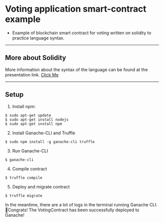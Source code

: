 # Voting application smart-contract example
- Example of blockchain smart contract for voting written on solidity to practice language syntax.

---
## More about Solidity

More information about the syntax of the language can be found at the presentation link. 
[Click Me](https://docs.google.com/presentation/d/1X8kHhVcB-7D6O9ZisTvY2BNwvAWyh-4h73Wp0SzNeXc/edit#slide=id.p)

---

## Setup
1. Install npm: 
```
$ sudo apt-get update
$ sudo apt-get install nodejs
$ sudo apt-get install npm
```
2. Install Ganache-CLI and Truffle
```
$ sudo npm install -g ganache-cli truffle
```
3. Run Ganache-CLI
```
$ ganache-cli
```
4. Compile contract
```
$ truffle compile
```
5. Deploy and migrate contract
```
$ truffle migrate
```
In the meantime, there are a lot of logs in the terminal running Ganache CLI. <br>
🎉Congrats! The VotingContract has been successfully deployed to Ganache!
